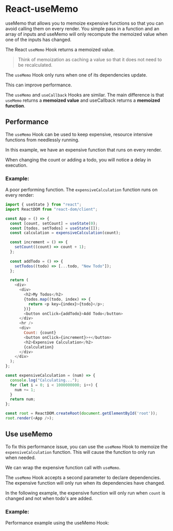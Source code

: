 # React-useMemo
useMemo that allows you to memoize expensive functions so that you can avoid calling them on every render. You simple pass in a function and an array of inputs and useMemo will only recompute the memoized value when one of the inputs has changed.

The React `useMemo` Hook returns a memoized value.

> Think of memoization as caching a value so that it does not need to be recalculated.

The `useMemo` Hook only runs when one of its dependencies update.

This can improve performance.

The `useMemo` and `useCallback` Hooks are similar. The main difference is that `useMemo` returns a **memoized value** and useCallback returns a **memoized function**. 

## Performance

The `useMemo` Hook can be used to keep expensive, resource intensive functions from needlessly running.

In this example, we have an expensive function that runs on every render.

When changing the count or adding a todo, you will notice a delay in execution.

### Example:

A poor performing function. The `expensiveCalculation` function runs on every render:

```js
import { useState } from "react";
import ReactDOM from "react-dom/client";

const App = () => {
  const [count, setCount] = useState(0);
  const [todos, setTodos] = useState([]);
  const calculation = expensiveCalculation(count);

  const increment = () => {
    setCount((count) => count + 1);
  };
  
  const addTodo = () => {
    setTodos((todo) => [...todo, "New Todo"]);
  };

  return (
    <div>
      <div>
        <h2>My Todos</h2>
        {todos.map((todo, index) => {
          return <p key={index}>{todo}</p>;
        })}
        <button onClick={addTodo}>Add Todo</button>
      </div>
      <hr />
      <div>
        Count: {count}
        <button onClick={increment}>+</button>
        <h2>Expensive Calculation</h2>
        {calculation}
      </div>
    </div>
  );
};

const expensiveCalculation = (num) => {
  console.log("Calculating...");
  for (let i = 0; i < 1000000000; i++) {
    num += 1;
  }
  return num;
};

const root = ReactDOM.createRoot(document.getElementById('root'));
root.render(<App />);
```

## Use useMemo

To fix this performance issue, you can use the `useMemo` Hook to memoize the `expensiveCalculation` function. This will cause the function to only run when needed.

We can wrap the expensive function call with `useMemo`.

The `useMemo` Hook accepts a second parameter to declare dependencies. The expensive function will only run when its dependencies have changed.

In the following example, the expensive function will only run when `count` is changed and not when todo's are added.

### Example: 

Performance example using the useMemo Hook:



